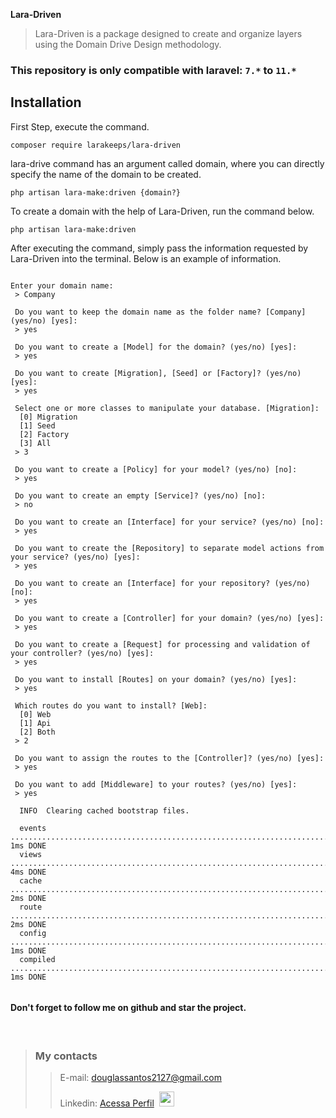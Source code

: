 **Lara-Driven**
> Lara-Driven is a package designed to create and organize layers using the Domain Drive Design methodology.

### This repository is only compatible with laravel: `7.*` to `11.*`


## Installation


First Step, execute the command.

```shell script
composer require larakeeps/lara-driven
```

lara-drive command has an argument called domain, where you can directly specify the name of the domain to be created.

```shell script
php artisan lara-make:driven {domain?}
```

To create a domain with the help of Lara-Driven, run the command below.

```shell script
php artisan lara-make:driven
```

After executing the command, simply pass the information requested by Lara-Driven into the terminal. Below is an example of information.

```shell script

Enter your domain name:
 > Company

 Do you want to keep the domain name as the folder name? [Company] (yes/no) [yes]:
 > yes

 Do you want to create a [Model] for the domain? (yes/no) [yes]:
 > yes

 Do you want to create [Migration], [Seed] or [Factory]? (yes/no) [yes]:
 > yes

 Select one or more classes to manipulate your database. [Migration]:
  [0] Migration
  [1] Seed
  [2] Factory
  [3] All
 > 3

 Do you want to create a [Policy] for your model? (yes/no) [no]:
 > yes

 Do you want to create an empty [Service]? (yes/no) [no]:
 > no

 Do you want to create an [Interface] for your service? (yes/no) [no]:
 > yes

 Do you want to create the [Repository] to separate model actions from your service? (yes/no) [yes]:
 > yes

 Do you want to create an [Interface] for your repository? (yes/no) [no]:
 > yes

 Do you want to create a [Controller] for your domain? (yes/no) [yes]:
 > yes

 Do you want to create a [Request] for processing and validation of your controller? (yes/no) [yes]:
 > yes

 Do you want to install [Routes] on your domain? (yes/no) [yes]:
 > yes

 Which routes do you want to install? [Web]:
  [0] Web
  [1] Api
  [2] Both
 > 2

 Do you want to assign the routes to the [Controller]? (yes/no) [yes]:
 > yes

 Do you want to add [Middleware] to your routes? (yes/no) [yes]:
 > yes
 
  INFO  Clearing cached bootstrap files.

  events .................................................................................................................................. 1ms DONE
  views ................................................................................................................................... 4ms DONE
  cache ................................................................................................................................... 2ms DONE
  route ................................................................................................................................... 2ms DONE
  config .................................................................................................................................. 1ms DONE
  compiled ................................................................................................................................ 1ms DONE


```


#### Don't forget to follow me on github and star the project.

<br>

>### My contacts</kbd>
> >E-mail: douglassantos2127@gmail.com
> >
> >Linkedin: <a href='https://www.linkedin.com/in/douglas-da-silva-santos/' target='_blank'>Acessa Perfil</a>&nbsp;&nbsp;<img src="https://cdn.jsdelivr.net/gh/devicons/devicon/icons/linkedin/linkedin-original.svg" width="24">

